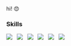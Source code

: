 hi! :heart_eyes:

<!-- <img src="https://img.shields.io/badge/표시할이름-색상?style=for-the-badge&logo=기술스택아이콘&logoColor=white"> -->
<!-- 기술스택 -->
<h3>Skills</h3>
<img src="https://img.shields.io/badge/java-007396?style=for-the-badge&logo=java&logoColor=white"> &nbsp; <img src="https://img.shields.io/badge/C-A8B9CC?style=for-the-badge&logo=C&logoColor=white"> &nbsp; <img src="https://img.shields.io/badge/C++-00599C?style=for-the-badge&logo=cplusplus&logoColor=white">
 &nbsp; <img src="https://img.shields.io/badge/Python-3776AB?style=for-the-badge&logo=Python&logoColor=white"> &nbsp; <img src="https://img.shields.io/badge/HTML5-E34F26?style=for-the-badge&logo=HTML5&logoColor=white"> &nbsp; <img src="https://img.shields.io/badge/CSS-1572B6?style=for-the-badge&logo=CSS3&logoColor=white">
